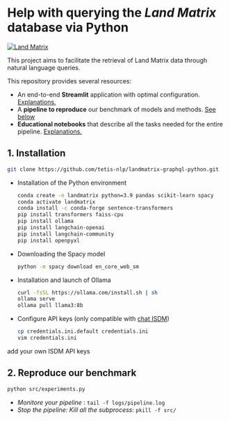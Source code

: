 # Help with querying the *Land Matrix* database via Python
[![Land Matrix](https://landmatrix.org/images/lm-logo-dark.png)](https://landmatrix.org/)

This project aims to facilitate the retrieval of Land Matrix data through natural language queries.

This repository provides several resources:
- An end-to-end **Streamlit** application with optimal configuration. [Explanations.](streamlit_chatbot_landmatrix/README.md)
- A **pipeline to reproduce** our benchmark of models and methods. [See below](#2-reproduce-our-benchmark)
- **Educational notebooks** that describe all the tasks needed for the entire pipeline. [Explanations.](notebooks/README.md)

## 1. Installation
```bash
git clone https://github.com/tetis-nlp/landmatrix-graphql-python.git
```
- Installation of the Python environment

    ```bash
    conda create -n landmatrix python=3.9 pandas scikit-learn spacy
    conda activate landmatrix
    conda install -c conda-forge sentence-transformers
    pip install transformers faiss-cpu
    pip install ollama
    pip install langchain-openai
    pip install langchain-community
    pip install openpyxl
    ```

- Downloading the Spacy model

    ```bash
    python -m spacy download en_core_web_sm
    ```

- Installation and launch of Ollama
    ```bash
    curl -fsSL https://ollama.com/install.sh | sh
    ollama serve
    ollama pull llama3:8b
    ```

- Configure API keys (only compatible with [chat ISDM](https://isdm-chat.crocc.meso.umontpellier.fr/))
    ```bash
    cp credentials.ini.default credentials.ini
    vim credentials.ini
    ```
add your own ISDM API keys


## 2. Reproduce our benchmark

```bash
python src/experiments.py 
```

- *Monitore your pipeline* : `tail -f logs/pipeline.log`
- *Stop the pipeline: Kill all the subprocess*: `pkill -f src/`








